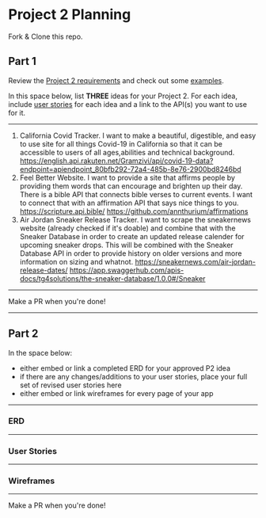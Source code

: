 # Project 2 Planning

Fork & Clone this repo.

## Part 1

Review the [Project 2 requirements](https://tmdarneille.gitbook.io/sei-ga-sea/11-projects/project-2#project-feedback-evaluation) and check out some [examples](https://www.google.com/url?q=https://tmdarneille.gitbook.io/sei-ga-sea/11-projects/past-projects/project2&sa=D&source=calendar&ust=1597596784944000&usg=AOvVaw1ihTzKFunxKsL2f6sIYdlC).

In this space below, list **THREE** ideas for your Project 2. For each idea, include [user stories](https://revelry.co/user-stories-that-dont-suck/) for each idea and a link to the API(s) you want to use for it.

--------------------------------------------------------
1. California Covid Tracker. I want to make a beautiful, digestible, and easy to use site for all things Covid-19 in California so that it can be accessible to users of all ages,abilities and technical background.
https://english.api.rakuten.net/Gramzivi/api/covid-19-data?endpoint=apiendpoint_80bfb292-72a4-485b-8e76-2900bd8246bd
2. Feel Better Website. I want to provide a site that affirms people by providing them words that can encourage and brighten up their day. 
There is a bible API that connects bible verses to current events. I want to connect that with an affirmation API that says nice things to you.
https://scripture.api.bible/
https://github.com/annthurium/affirmations
3. Air Jordan Sneaker Release Tracker. I want to scrape the sneakernews website (already checked if it's doable) and combine that with the Sneaker Database in order to create an updated release calender for upcoming sneaker drops. This will be combined with the Sneaker Database API in order to provide history on older versions and more information on sizing and whatnot. 
https://sneakernews.com/air-jordan-release-dates/
https://app.swaggerhub.com/apis-docs/tg4solutions/the-sneaker-database/1.0.0#/Sneaker
---------------------------------------------------------

Make a PR when you're done!

---

## Part 2

In the space below:
* either embed or link a completed ERD for your approved P2 idea
* if there are any changes/additions to your user stories, place your full set of revised user stories here
* either embed or link wireframes for every page of your app

----------------------------------------------------------
### ERD

----------------------------------------------------------
### User Stories

----------------------------------------------------------
### Wireframes

----------------------------------------------------------

Make a PR when you're done!
